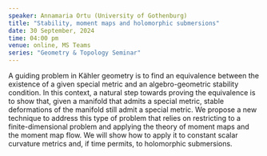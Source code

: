 ```yaml
---
speaker: Annamaria Ortu (University of Gothenburg)
title: "Stability, moment maps and holomorphic submersions"
date: 30 September, 2024
time: 04:00 pm 
venue: online, MS Teams
series: "Geometry & Topology Seminar"
---
```

A guiding problem in Kähler geometry is to find an equivalence between the existence of a given special metric and an algebro-geometric 
stability condition. In this context, a natural step towards proving the equivalence is to show that, given a manifold that admits a 
special metric, stable deformations of the manifold still admit a special metric. We propose a new technique to address this type of 
problem that relies on restricting to a finite-dimensional problem and applying the theory of moment maps and the moment map flow. 
We will show how to apply it to constant scalar curvature metrics and, if time permits, to holomorphic submersions.
